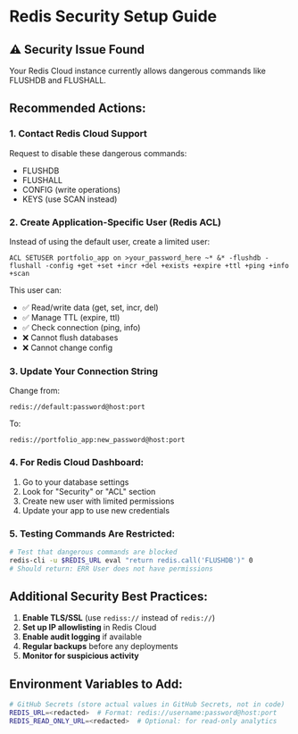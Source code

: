 # Redis Security Setup Guide

## ⚠️ Security Issue Found
Your Redis Cloud instance currently allows dangerous commands like FLUSHDB and FLUSHALL.

## Recommended Actions:

### 1. Contact Redis Cloud Support
Request to disable these dangerous commands:
- FLUSHDB
- FLUSHALL  
- CONFIG (write operations)
- KEYS (use SCAN instead)

### 2. Create Application-Specific User (Redis ACL)
Instead of using the default user, create a limited user:

```redis
ACL SETUSER portfolio_app on >your_password_here ~* &* -flushdb -flushall -config +get +set +incr +del +exists +expire +ttl +ping +info +scan
```

This user can:
- ✅ Read/write data (get, set, incr, del)
- ✅ Manage TTL (expire, ttl)
- ✅ Check connection (ping, info)
- ❌ Cannot flush databases
- ❌ Cannot change config

### 3. Update Your Connection String
Change from:
```
redis://default:password@host:port
```

To:
```
redis://portfolio_app:new_password@host:port
```

### 4. For Redis Cloud Dashboard:
1. Go to your database settings
2. Look for "Security" or "ACL" section
3. Create new user with limited permissions
4. Update your app to use new credentials

### 5. Testing Commands Are Restricted:
```bash
# Test that dangerous commands are blocked
redis-cli -u $REDIS_URL eval "return redis.call('FLUSHDB')" 0
# Should return: ERR User does not have permissions
```

## Additional Security Best Practices:

1. **Enable TLS/SSL** (use `rediss://` instead of `redis://`)
2. **Set up IP allowlisting** in Redis Cloud
3. **Enable audit logging** if available
4. **Regular backups** before any deployments
5. **Monitor for suspicious activity**

## Environment Variables to Add:
```bash
# GitHub Secrets (store actual values in GitHub Secrets, not in code)
REDIS_URL=<redacted>  # Format: redis://username:password@host:port
REDIS_READ_ONLY_URL=<redacted>  # Optional: for read-only analytics
```